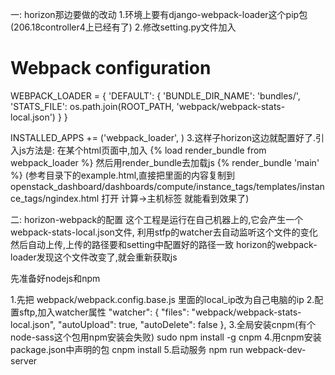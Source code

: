 一: horizon那边要做的改动
1.环境上要有django-webpack-loader这个pip包(206.18controller4上已经有了)
2.修改setting.py文件加入
# Webpack configuration
WEBPACK_LOADER = {
    'DEFAULT': {
        'BUNDLE_DIR_NAME': 'bundles/',
        'STATS_FILE': os.path.join(ROOT_PATH, 'webpack/webpack-stats-local.json')
    }
}

INSTALLED_APPS += ('webpack_loader', )
3.这样子horizon这边就配置好了.引入js方法是:
在某个html页面中,加入
{% load render_bundle from webpack_loader %}
然后用render_bundle去加载js
{% render_bundle 'main' %}
(参考目录下的example.html,直接把里面的内容复制到
openstack_dashboard/dashboards/compute/instance_tags/templates/instance_tags/ngindex.html
打开 计算->主机标签 就能看到效果了)

二: horizon-webpack的配置
这个工程是运行在自己机器上的,它会产生一个webpack-stats-local.json文件,
利用stfp的watcher去自动监听这个文件的变化然后自动上传,上传的路径要和setting中配置好的路径一致
horizon的webpack-loader发现这个文件改变了,就会重新获取js

先准备好nodejs和npm

1.先把 webpack/webpack.config.base.js 里面的local_ip改为自己电脑的ip
2.配置sftp,加入watcher属性
    "watcher": {
        "files": "webpack/webpack-stats-local.json",
        "autoUpload": true,
        "autoDelete": false
    },
3.全局安装cnpm(有个node-sass这个包用npm安装会失败)
sudo npm install -g cnpm
4.用cnpm安装package.json中声明的包
cnpm install
5.启动服务
npm run webpack-dev-server

